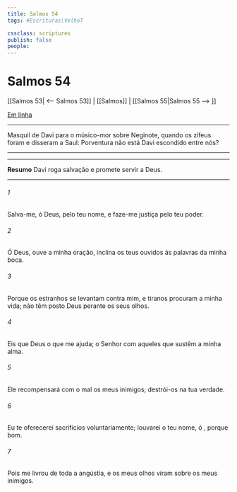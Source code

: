 ```yaml
---
title: Salmos 54
tags: #Escrituras\VelhoT

cssclass: scriptures
publish: false
people:
---
```


# Salmos 54
[[Salmos 53| <-- Salmos 53]] | [[Salmos]] | [[Salmos 55|Salmos 55 --> ]]

[Em linha](https://churchofjesuschrist.org/study/scriptures/ot/ps/54?lang=por)

---
Masquil de Davi para o músico-mor sobre Neginote, quando os zifeus foram e disseram a Saul: Porventura não está Davi escondido entre nós?

---

---
__Resumo__
Davi roga salvação e promete servir a Deus.

---
###### 1 
Salva-me, ó Deus, pelo teu nome, e faze-me justiça pelo teu poder.

###### 2 
Ó Deus, ouve a minha oração, inclina os teus ouvidos às palavras da minha boca.

###### 3 
Porque os estranhos se levantam contra mim, e tiranos procuram a minha vida; não têm posto Deus perante os seus olhos. 

###### 4 
Eis que Deus  o que me ajuda; o Senhor  com aqueles que sustêm a minha alma.

###### 5 
Ele recompensará com o mal os meus inimigos; destrói-os na tua verdade.

###### 6 
Eu te oferecerei sacrifícios voluntariamente; louvarei o teu nome, ó , porque  bom.

###### 7 
Pois me livrou de toda a angústia, e os meus olhos viram  sobre os meus inimigos.

